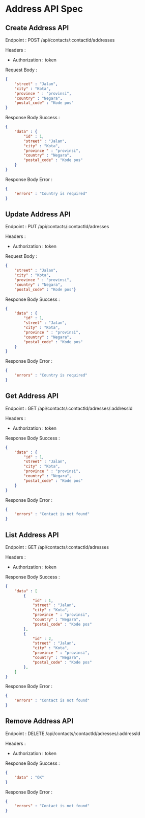 # Address API Spec

## Create Address API

Endpoint : POST /api/contacts/:contactId/addresses

Headers : 
- Authorization : token

Request Body : 
```json
{
    "street" : "Jalan",
    "city" : "Kota",
    "province " : "provinsi",
    "country" : "Negara",
    "postal_code" : "Kode pos"
}
```

Response Body Success :
```json
{
    "data" : {
        "id" : 1,
        "street" : "Jalan",
        "city" : "Kota",
        "province " : "provinsi",
        "country" : "Negara",
        "postal_code" : "Kode pos"
    }
}
```

Response Body Error : 
```json
{
    "errors" : "Country is required"
}
```

## Update Address API
Endpoint : PUT /api/contacts/:contactId/adresses

Headers : 
- Authorization : token

Request Body : 
```json
{
    "street" : "Jalan",
    "city" : "Kota",
    "province " : "provinsi",
    "country" : "Negara",
    "postal_code" : "Kode pos"}
```

Response Body Success :
```json
{
    "data" : {
        "id" : 1,
        "street" : "Jalan",
        "city" : "Kota",
        "province " : "provinsi",
        "country" : "Negara",
        "postal_code" : "Kode pos"
    }
}
```

Response Body Error : 
```json
{
    "errors" : "Country is required"
}
```

## Get Address API
Endpoint : GET /api/contacts/:contactId/adresses/:addressId

Headers : 
- Authorization : token

Response Body Success :
```json
{
    "data" : {
        "id" : 1,
        "street" : "Jalan",
        "city" : "Kota",
        "province " : "provinsi",
        "country" : "Negara",
        "postal_code" : "Kode pos"
    }
}
```

Response Body Error : 
```json
{
    "errors" : "Contact is not found"
}
```

## List Address API
Endpoint : GET /api/contacts/:contactId/adresses

Headers : 
- Authorization : token

Response Body Success :
```json
{
    "data" : [
        {
            "id" : 1,
            "street" : "Jalan",
            "city" : "Kota",
            "province " : "provinsi",
            "country" : "Negara",
            "postal_code" : "Kode pos"
        },
        {
            "id" : 2,
            "street" : "Jalan",
            "city" : "Kota",
            "province " : "provinsi",
            "country" : "Negara",
            "postal_code" : "Kode pos"
        },
    ]
}
```

Response Body Error : 
```json
{
    "errors" : "Contact is not found"
}
```

## Remove Address API
Endpoint : DELETE /api/contacts/:contactId/adresses/:addressId

Headers : 
- Authorization : token

Response Body Success :
```json
{
    "data" : "OK"
}
```

Response Body Error : 
```json
{
    "errors" : "Contact is not found"
}
```